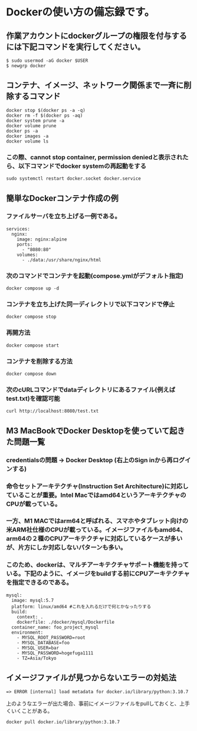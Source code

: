 # Dockerの使い方の備忘録です。
## 作業アカウントにdockerグループの権限を付与するには下記コマンドを実行してください。
```
$ sudo usermod -aG docker $USER
$ newgrp docker
```
## コンテナ、イメージ、ネットワーク関係まで一斉に削除するコマンド
```
docker stop $(docker ps -a -q)
docker rm -f $(docker ps -aq)
docker system prune -a
docker volume prune
docker ps -a
docker images -a
docker volume ls
```

### この際、cannot stop container, permission deniedと表示されたら、以下コマンドでdocker systemの再起動をする
```
sudo systemctl restart docker.socket docker.service
```

## 簡単なDockerコンテナ作成の例
### ファイルサーバを立ち上げる一例である。
```
services:
  nginx:
    image: nginx:alpine
    ports:
      - "8080:80"
    volumes:
      - ./data:/usr/share/nginx/html
```
### 次のコマンドでコンテナを起動(compose.ymlがデフォルト指定)
```
docker compose up -d
```
### コンテナを立ち上げた同一ディレクトリで以下コマンドで停止
```
docker compose stop
```
### 再開方法
```
docker compose start
```
### コンテナを削除する方法
```
docker compose down
```


### 次のcURLコマンドでdataディレクトリにあるファイル(例えばtest.txt)を確認可能
```
curl http://localhost:8080/test.txt
```


## M3 MacBookでDocker Desktopを使っていて起きた問題一覧
### credentialsの問題 -> Docker Desktop (右上のSign inから再ログインする)
### 命令セットアーキテクチャ(Instruction Set Architecture)に対応していることが重要。Intel Macではamd64というアーキテクチャのCPUが載っている。
### 一方、M1 MACではarm64と呼ばれる、スマホやタブレット向けの米ARM社仕様のCPUが載っている。イメージファイルもamd64、arm64の２種のCPUアーキテクチャに対応しているケースが多いが、片方にしか対応しないパターンも多い。
### このため、dockerは、マルチアーキテクチャサポート機能を持っている。下記のように、イメージをbuildする前にCPUアーキテクチャを指定できるのである。
```
mysql:
  image: mysql:5.7
  platform: linux/amd64 #これを入れるだけで何とかなったりする
  build:
    context: . 
    dockerfile: ./docker/mysql/Dockerfile
  container_name: foo_project_mysql
  environment:
    - MYSQL_ROOT_PASSWORD=root
    - MYSQL_DATABASE=foo
    - MYSQL_USER=bar
    - MYSQL_PASSWORD=hogefuga1111
    - TZ=Asia/Tokyo
```

## イメージファイルが見つからないエラーの対処法
```
=> ERROR [internal] load metadata for docker.io/library/python:3.10.7
```
上のようなエラーが出た場合、事前にイメージファイルをpullしておくと、上手くいくことがある。
```
docker pull docker.io/library/python:3.10.7
```